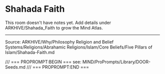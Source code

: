 # Shahada Faith

This room doesn't have notes yet. Add details under ARKHIVE/Shahada_Faith to grow the Mind Atlas.

---
Source: ARKHIVE/Why/Philosophy Religion and Belief Systems/Religions/Abrahamic Religions/Islam/Core Beliefs/Five Pillars of Islam/Shahada-Faith.md

/// === PROPROMPT:BEGIN ===
see: MIND/ProPrompts/Library/DOOR-Seeds.md
/// === PROPROMPT:END ===
